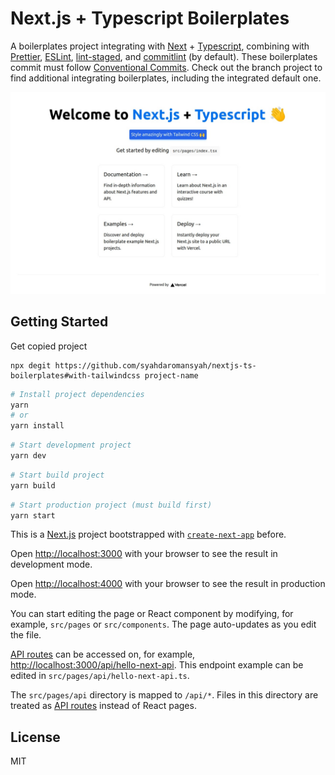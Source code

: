 # Next.js + Typescript Boilerplates

A boilerplates project integrating with [Next](https://nextjs.org) + [Typescript](https://typescriptlang.org), combining with [Prettier](https://prettier.io), [ESLint](https://eslint.org), [lint-staged](https://github.com/okonet/lint-staged), and [commitlint](https://commitlint.js.org) (by default). These boilerplates commit must follow [Conventional Commits](https://www.conventionalcommits.org). Check out the branch project to find additional integrating boilerplates, including the integrated default one.

![Next plus Typescript boilerplate image](public/nextjs-ts-boilerplate-sc.jpeg 'Next plus Typescript boilerplate image')

## Getting Started

Get copied project

```
npx degit https://github.com/syahdaromansyah/nextjs-ts-boilerplates#with-tailwindcss project-name
```

```bash
# Install project dependencies
yarn
# or
yarn install
```

```bash
# Start development project
yarn dev
```

```bash
# Start build project
yarn build
```

```bash
# Start production project (must build first)
yarn start
```

This is a [Next.js](https://nextjs.org/) project bootstrapped with [`create-next-app`](https://github.com/vercel/next.js/tree/canary/packages/create-next-app) before.

Open [http://localhost:3000](http://localhost:3000) with your browser to see the result in development mode.

Open [http://localhost:4000](http://localhost:4000) with your browser to see the result in production mode.

You can start editing the page or React component by modifying, for example, `src/pages` or `src/components`. The page auto-updates as you edit the file.

[API routes](https://nextjs.org/docs/api-routes/introduction) can be accessed on, for example, [http://localhost:3000/api/hello-next-api](http://localhost:3000/api/hello-next-api). This endpoint example can be edited in `src/pages/api/hello-next-api.ts`.

The `src/pages/api` directory is mapped to `/api/*`. Files in this directory are treated as [API routes](https://nextjs.org/docs/api-routes/introduction) instead of React pages.

## License

MIT
